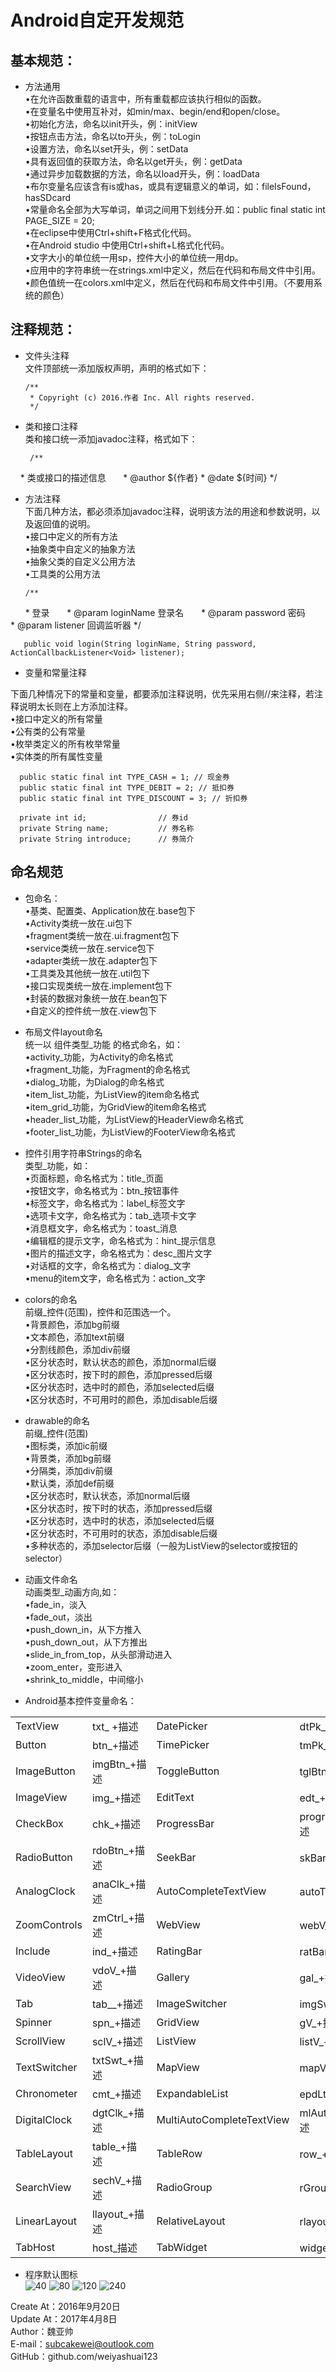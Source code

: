 # Android自定开发规范</br>
## 基本规范：</br>
* 方法通用</br>
•在允许函数重载的语言中，所有重载都应该执行相似的函数。</br>
•在变量名中使用互补对，如min/max、begin/end和open/close。</br>
•初始化方法，命名以init开头，例：initView</br>
•按钮点击方法，命名以to开头，例：toLogin</br>
•设置方法，命名以set开头，例：setData</br>
•具有返回值的获取方法，命名以get开头，例：getData</br>
•通过异步加载数据的方法，命名以load开头，例：loadData</br>
•布尔变量名应该含有is或has，或具有逻辑意义的单词，如：fileIsFound，hasSDcard</br>
•常量命名全部为大写单词，单词之间用下划线分开.如：public final static int PAGE_SIZE = 20;</br>
•在eclipse中使用Ctrl+shift+F格式化代码。</br>
•在Android studio 中使用Ctrl+shift+L格式化代码。</br>
•文字大小的单位统一用sp，控件大小的单位统一用dp。</br>
•应用中的字符串统一在strings.xml中定义，然后在代码和布局文件中引用。</br>
•颜色值统一在colors.xml中定义，然后在代码和布局文件中引用。（不要用系统的颜色）</br>
## 注释规范：</br>
* 文件头注释</br>
  文件顶部统一添加版权声明，声明的格式如下：</br>


      /**
       * Copyright (c) 2016.作者 Inc. All rights reserved.
       */
 
* 类和接口注释</br>
  类和接口统一添加javadoc注释，格式如下：</br>


       /**
        *  类或接口的描述信息
        *  @author ${作者}
        *  @date ${时间}
        */
 
 * 方法注释</br>
  下面几种方法，都必须添加javadoc注释，说明该方法的用途和参数说明，以及返回值的说明。</br>
  •接口中定义的所有方法</br>
  •抽象类中自定义的抽象方法</br>
  •抽象父类的自定义公用方法</br>
  •工具类的公用方法</br>



       /**
         * 登录
         * @param loginName 登录名
         * @param password  密码
         * @param listener  回调监听器
        */
 
 
       public void login(String loginName, String password, ActionCallbackListener<Void> listener);
      
      
      
* 变量和常量注释</br>

下面几种情况下的常量和变量，都要添加注释说明，优先采用右侧//来注释，若注释说明太长则在上方添加注释。</br>
•接口中定义的所有常量</br>
•公有类的公有常量</br>
•枚举类定义的所有枚举常量</br>
•实体类的所有属性变量</br>

      public static final int TYPE_CASH = 1; // 现金券
      public static final int TYPE_DEBIT = 2; // 抵扣券
      public static final int TYPE_DISCOUNT = 3; // 折扣券

      private int id;                // 券id
      private String name;           // 券名称
      private String introduce;      // 券简介
     
## 命名规范</br>
* 包命名：</br>
•基类、配置类、Application放在.base包下</br>
•Activity类统一放在.ui包下</br>
•fragment类统一放在.ui.fragment包下</br>
•service类统一放在.service包下</br>
•adapter类统一放在.adapter包下</br>
•工具类及其他统一放在.util包下</br>
•接口实现类统一放在.implement包下</br>
•封装的数据对象统一放在.bean包下</br>
•自定义的控件统一放在.view包下</br>
* 布局文件layout命名</br>
统一以 组件类型_功能 的格式命名，如：</br>
•activity_功能，为Activity的命名格式</br>
•fragment_功能，为Fragment的命名格式</br>
•dialog_功能，为Dialog的命名格式</br>
•item_list_功能，为ListView的item命名格式</br>
•item_grid_功能，为GridView的item命名格式</br>
•header_list_功能，为ListView的HeaderView命名格式</br>
•footer_list_功能，为ListView的FooterView命名格式</br>
* 控件引用字符串Strings的命名</br>
  类型_功能，如：</br>
  •页面标题，命名格式为：title_页面</br>
  •按钮文字，命名格式为：btn_按钮事件</br>
  •标签文字，命名格式为：label_标签文字</br>
  •选项卡文字，命名格式为：tab_选项卡文字</br>
  •消息框文字，命名格式为：toast_消息</br>
  •编辑框的提示文字，命名格式为：hint_提示信息</br>
  •图片的描述文字，命名格式为：desc_图片文字</br>
  •对话框的文字，命名格式为：dialog_文字</br>
  •menu的item文字，命名格式为：action_文字</br>
* colors的命名</br>
  前缀_控件(范围)，控件和范围选一个。</br>
  •背景颜色，添加bg前缀</br>
  •文本颜色，添加text前缀</br>
  •分割线颜色，添加div前缀</br>
  •区分状态时，默认状态的颜色，添加normal后缀</br>
  •区分状态时，按下时的颜色，添加pressed后缀</br>
  •区分状态时，选中时的颜色，添加selected后缀</br>
  •区分状态时，不可用时的颜色，添加disable后缀</br>
* drawable的命名</br>
前缀_控件(范围)</br>
•图标类，添加ic前缀</br>
•背景类，添加bg前缀</br>
•分隔类，添加div前缀</br>
•默认类，添加def前缀</br>
•区分状态时，默认状态，添加normal后缀</br>
•区分状态时，按下时的状态，添加pressed后缀</br>
•区分状态时，选中时的状态，添加selected后缀</br>
•区分状态时，不可用时的状态，添加disable后缀</br>
•多种状态的，添加selector后缀（一般为ListView的selector或按钮的selector）</br>
* 动画文件命名</br>
动画类型_动画方向,如：</br>
•fade_in，淡入</br>
•fade_out，淡出</br>
•push_down_in，从下方推入</br>
•push_down_out，从下方推出</br>
•slide_in_from_top，从头部滑动进入</br>
•zoom_enter，变形进入</br>
•shrink_to_middle，中间缩小</br>

* Android基本控件变量命名：</br>
<table class="table table-bordered table-striped table-condensed">
    <tr>
        <td>TextView</td>
        <td>txt_ +描述</td>
        <td>DatePicker</td>
        <td>dtPk_+描述</td>
    </tr>
    <tr>
        <td>Button</td>
        <td>btn_+描述</td>
        <td>TimePicker </td>
        <td>tmPk_+描述</td>
    </tr>
    <tr>
        <td>ImageButton </td>
        <td>imgBtn_+描述</td>
        <td>ToggleButton</td>
        <td>tglBtn_+描述</td>
    </tr>
    <tr>
        <td>ImageView</td>
        <td>img_+描述 </td>
        <td>EditText</td>
        <td>edt_+描述</td>
    </tr>
    <tr>
        <td>CheckBox</td>
        <td>chk_+描述 </td>
        <td>ProgressBar</td>
        <td>progress_+描述</td>
    </tr>
    <tr>
        <td>RadioButton</td>
        <td>rdoBtn_+描述</td>
        <td>SeekBar</td>
        <td>skBar_+描述</td>
    </tr>
    <tr>
        <td>AnalogClock </td>
        <td>anaClk_+描述</td>
        <td>AutoCompleteTextView</td>
        <td>autoTxt_+描述</td>
    </tr>
    <tr>
        <td>ZoomControls</td>
        <td>zmCtrl_+描述</td>
        <td>WebView </td>
        <td>webV_+描述</td>
    </tr>
    <tr>
        <td>Include </td>
        <td>ind_+描述</td>
        <td>RatingBar</td>
        <td>ratBar_+描述</td>
    </tr>
    <tr>
        <td>VideoView</td>
        <td>vdoV_+描述</td>
        <td>Gallery </td>
        <td>gal_+描述</td>
    </tr>
    <tr>
        <td>Tab</td>
        <td>tab__+描述</td>
        <td>ImageSwitcher </td>
        <td>imgSwt_+描述</td>
    </tr>
    <tr>
        <td>Spinner</td>
        <td>spn_+描述</td>
        <td>GridView </td>
        <td>gV_+描述</td>
    </tr>
    <tr>
        <td>ScrollView</td>
        <td>sclV_+描述</td>
        <td>ListView </td>
        <td>listV_+描述</td>
    </tr>
    <tr>
        <td>TextSwitcher </td>
        <td>txtSwt_+描述</td>
        <td>MapView </td>
        <td>mapV_+描述</td>
    </tr>
    <tr>
        <td>Chronometer</td>
        <td>cmt_+描述</td>
        <td>ExpandableList</td>
        <td>epdLt_+描述 </td>
    </tr>
    <tr>
        <td>DigitalClock </td>
        <td>dgtClk_+描述</td>
        <td>MultiAutoCompleteTextView </td>
        <td>mlAutoTxt_+描述</td>
    </tr>
    <tr>
        <td>TableLayout</td>
        <td>table_+描述</td>
        <td>TableRow</td>
        <td>row_+描述</td>
    </tr>
    <tr>
        <td>SearchView</td>
        <td>sechV_+描述</td>
        <td>RadioGroup</td>
        <td>rGroup_描述</td>
    </tr>
    <tr>
        <td>LinearLayout</td>
        <td>llayout_+描述</td>
        <td>RelativeLayout</td>
        <td>rlayout_+描述</td>
    </tr>
    <tr>
        <td>TabHost</td>
        <td>host_描述</td>
        <td>TabWidget</td>
        <td>widget_+描述</td>
    </tr>
</table>

* 程序默认图标 </br>
![40](https://github.com/weiyashuai123/Code-specification/blob/master/icon40.png "40x40")
![80](https://github.com/weiyashuai123/Code-specification/blob/master/icon80.png "80x80")
![120](https://github.com/weiyashuai123/Code-specification/blob/master/icon120.png "120x120")
![240](https://github.com/weiyashuai123/Code-specification/blob/master/icon240.png "240x240")


Create At：2016年9月20日             
Update At：2017年4月8日              
Author：魏亚帅                       
E-mail：subcakewei@outlook.com       
GitHub：github.com/weiyashuai123      

